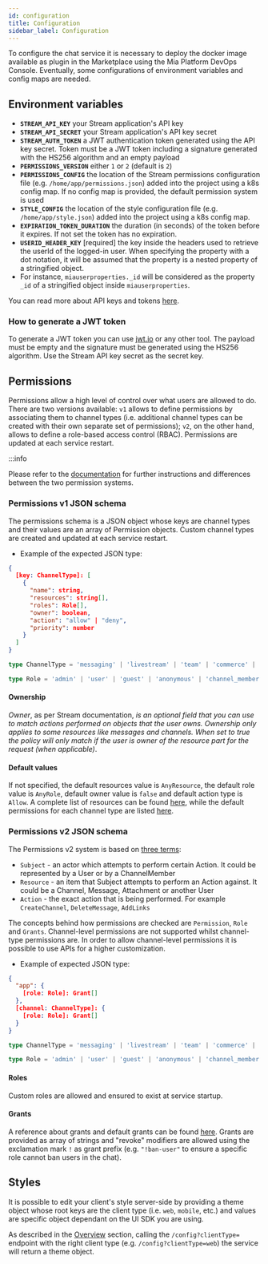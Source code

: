 ```yaml
---
id: configuration
title: Configuration
sidebar_label: Configuration
---
```

To configure the chat service it is necessary to deploy the docker image available as plugin in the Marketplace using the Mia Platform DevOps Console. Eventually, some configurations of environment variables and config maps are needed.

## Environment variables

* **`STREAM_API_KEY`** your Stream application's API key
* **`STREAM_API_SECRET`** your Stream application's API key secret
* **`STREAM_AUTH_TOKEN`** a JWT authentication token generated using the API key secret. Token must be a JWT token including a signature generated with the HS256 algorithm and an empty payload
* **`PERMISSIONS_VERSION`** either `1` or `2` (default is `2`)
* **`PERMISSIONS_CONFIG`** the location of the Stream permissions configuration file (e.g. `/home/app/permissions.json`) added into the project using a k8s config map. If no config map is provided, the default permission system is used
* **`STYLE_CONFIG`** the location of the style configuration file (e.g. `/home/app/style.json`) added into the project using a k8s config map.
* **`EXPIRATION_TOKEN_DURATION`** the duration (in seconds) of the token before it expires. If not set the token has no expiration.
* **`USERID_HEADER_KEY`** [required] the key inside the headers used to retrieve the userId of the logged-in user. When specifying the property with a dot notation, it will be assumed that the property is a nested property of a stringified object.
* For instance, `miauserproperties._id` will be considered as the property `_id` of a stringified object inside `miauserproperties`.

You can read more about API keys and tokens [here](https://getstream.io/chat/docs/rest/#api-keys-and-tokens).

### How to generate a JWT token

To generate a JWT token you can use [jwt.io](https://jwt.io/) or any other tool. The payload must be empty and the signature must be generated using the HS256 algorithm. Use the Stream API key secret as the secret key.

## Permissions

Permissions allow a high level of control over what users are allowed to do. There are two versions available: `v1` allows to define permissions by associating them to channel types (i.e. additional channel types can be created with their own separate set of permissions); `v2`, on the other hand, allows to define a role-based access control (RBAC). Permissions are updated at each service restart.

:::info

Please refer to the [documentation](https://getstream.io/chat/docs/node/chat_permission_policies/?language=javascript) for further instructions and differences between the two permission systems.

### Permissions v1 JSON schema

The permissions schema is a JSON object whose keys are channel types and their values are an array of Permission objects. Custom channel types are created and updated at each service restart.

* Example of the expected JSON type:

```json
{
  [key: ChannelType]: [
    {
      "name": string,
      "resources": string[],
      "roles": Role[],
      "owner": boolean,
      "action": "allow" | "deny",
      "priority": number
    }
  ]
}
```

```typescript
type ChannelType = 'messaging' | 'livestream' | 'team' | 'commerce' | 'gaming' | string

type Role = 'admin' | 'user' | 'guest' | 'anonymous' | 'channel_member' | 'channel_moderator' | string;
```

#### Ownership

_Owner_, as per Stream documentation, _is an optional field that you can use to match actions performed on objects that the user owns. Ownership only applies to some resources like messages and channels. When set to true the policy will only match if the user is owner of the resource part for the request (when applicable)_.

#### Default values

If not specified, the default resources value is `AnyResource`, the default role value is `AnyRole`, default owner value is `false` and default action type is `Allow`. A complete list of resources can be found [here](https://getstream.io/chat/docs/node/legacy_permissions/?language=javascript#permission-resources), while the default permissions for each channel type are listed [here](https://getstream.io/chat/docs/node/legacy_permissions/?language=javascript#default-permissions).

### Permissions v2 JSON schema

The Permissions v2 system is based on [three terms](https://getstream.io/chat/docs/node/user_permissions/?language=javascript#getting-started):

* `Subject` - an actor which attempts to perform certain Action. It could be represented by a User or by a ChannelMember
* `Resource` - an item that Subject attempts to perform an Action against. It could be a Channel, Message, Attachment or another User
* `Action` - the exact action that is being performed. For example `CreateChannel`, `DeleteMessage`, `AddLinks`

The concepts behind how permissions are checked are `Permission`, `Role` and `Grants`. Channel-level permissions are not supported whilst channel-type permissions are. In order to allow channel-level permissions it is possible to use APIs for a higher customization.

* Example of expected JSON type:

```json
{
  "app": {
    [role: Role]: Grant[]
  },
  [channel: ChannelType]: {
    [role: Role]: Grant[]
  }
}
```

```ts
type ChannelType = 'messaging' | 'livestream' | 'team' | 'commerce' | 'gaming' | string

type Role = 'admin' | 'user' | 'guest' | 'anonymous' | 'channel_member' | 'channel_moderator' | string
```

#### Roles

Custom roles are allowed and ensured to exist at service startup.

#### Grants

A reference about grants and default grants can be found [here](https://getstream.io/chat/docs/node/permissions_reference/?language=javascript). Grants are provided as array of strings and "revoke" modifiers are allowed using the exclamation mark `!` as grant prefix (e.g. `"!ban-user"` to ensure a specific role cannot ban users in the chat).

## Styles

It is possible to edit your client's style server-side by providing a theme object whose root keys are the client type (i.e. `web`, `mobile`, etc.) and values are specific object dependant on the UI SDK you are using.

As described in the [Overview](./10_overview_and_usage.md) section, calling the `/config?clientType=` endpoint with the right client type (e.g. `/config?clientType=web`) the service will return a theme object.
